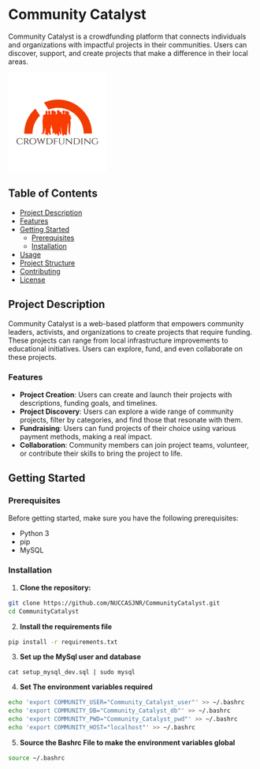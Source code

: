 # Community Catalyst

Community Catalyst is a crowdfunding platform that connects individuals and organizations with impactful projects in their communities. Users can discover, support, and create projects that make a difference in their local areas.

![Community Catalyst](/templates/static/new_assets/img/logo.png)
## Table of Contents

- [Project Description](#project-description)
- [Features](#features)
- [Getting Started](#getting-started)
  - [Prerequisites](#prerequisites)
  - [Installation](#installation)
- [Usage](#usage)
- [Project Structure](#project-structure)
- [Contributing](#contributing)
- [License](#license)

## Project Description

Community Catalyst is a web-based platform that empowers community leaders, activists, and organizations to create projects that require funding. These projects can range from local infrastructure improvements to educational initiatives. Users can explore, fund, and even collaborate on these projects.

### Features

- **Project Creation**: Users can create and launch their projects with descriptions, funding goals, and timelines.
- **Project Discovery**: Users can explore a wide range of community projects, filter by categories, and find those that resonate with them.
- **Fundraising**: Users can fund projects of their choice using various payment methods, making a real impact.
- **Collaboration**: Community members can join project teams, volunteer, or contribute their skills to bring the project to life.

## Getting Started

### Prerequisites

Before getting started, make sure you have the following prerequisites:

- Python 3
- pip
- MySQL

### Installation

1. **Clone the repository:**

```bash
git clone https://github.com/NUCCASJNR/CommunityCatalyst.git
cd CommunityCatalyst
```
2. **Install the requirements file**

```bash
pip install -r requirements.txt
```
3. **Set up the MySql user and database**

```mysql
cat setup_mysql_dev.sql | sudo mysql
```

4. **Set The environment variables required**

```bash
echo 'export COMMUNITY_USER="Community_Catalyst_user"' >> ~/.bashrc
echo 'export COMMUNITY_DB="Community_Catalyst_db"' >> ~/.bashrc
echo 'export COMMUNITY_PWD="Community_Catalyst_pwd"' >> ~/.bashrc
echo 'export COMMUNITY_HOST="localhost"' >> ~/.bashrc
```

5. **Source the Bashrc File to make the environment variables global**

```bash
source ~/.bashrc
```



